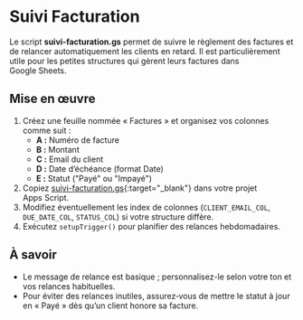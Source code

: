 # Suivi Facturation

Le script **suivi-facturation.gs** permet de suivre le règlement des factures et de relancer automatiquement les clients en retard. Il est particulièrement utile pour les petites structures qui gèrent leurs factures dans Google Sheets.

## Mise en œuvre

1. Créez une feuille nommée « Factures » et organisez vos colonnes comme suit :
   - **A :** Numéro de facture
   - **B :** Montant
   - **C :** Email du client
   - **D :** Date d’échéance (format Date)
   - **E :** Statut ("Payé" ou "Impayé")
2. Copiez [suivi-facturation.gs](../scripts/suivi-facturation.gs){:target="_blank"} dans votre projet Apps Script.
3. Modifiez éventuellement les index de colonnes (`CLIENT_EMAIL_COL`, `DUE_DATE_COL`, `STATUS_COL`) si votre structure diffère.
4. Exécutez `setupTrigger()` pour planifier des relances hebdomadaires.

## À savoir

- Le message de relance est basique ; personnalisez-le selon votre ton et vos relances habituelles.
- Pour éviter des relances inutiles, assurez‑vous de mettre le statut à jour en « Payé » dès qu’un client honore sa facture.